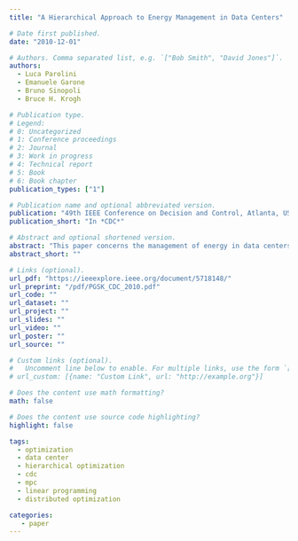 ```yaml
---
title: "A Hierarchical Approach to Energy Management in Data Centers"

# Date first published.
date: "2010-12-01"

# Authors. Comma separated list, e.g. `["Bob Smith", "David Jones"]`.
authors:
  - Luca Parolini
  - Emanuele Garone
  - Bruno Sinopoli
  - Bruce H. Krogh

# Publication type.
# Legend:
# 0: Uncategorized
# 1: Conference proceedings
# 2: Journal
# 3: Work in progress
# 4: Technical report
# 5: Book
# 6: Book chapter
publication_types: ["1"]

# Publication name and optional abbreviated version.
publication: "49th IEEE Conference on Decision and Control, Atlanta, USA"
publication_short: "In *CDC*"

# Abstract and optional shortened version.
abstract: "This paper concerns the management of energy in data centers using a cyber-physical model that supports the coordinated control of both computational and thermal (cooling) resources. On the basis of the structure of the proposed model and practical issues related to the data center layout and distribution of information, we propose a hierarchical optimization scheme in which the higher level chooses goals for regulation at the lower level. Linear programming is applied to solve sequences of one-step look-ahead problems at both the top level and in the lower-level controllers to solve. The approach is illustrated with simulation results."
abstract_short: ""

# Links (optional).
url_pdf: "https://ieeexplore.ieee.org/document/5718148/"
url_preprint: "/pdf/PGSK_CDC_2010.pdf"
url_code: ""
url_dataset: ""
url_project: ""
url_slides: ""
url_video: ""
url_poster: ""
url_source: ""

# Custom links (optional).
#   Uncomment line below to enable. For multiple links, use the form `[{...}, {...}, {...}]`.
# url_custom: [{name: "Custom Link", url: "http://example.org"}]

# Does the content use math formatting?
math: false

# Does the content use source code highlighting?
highlight: false

tags:
  - optimization
  - data center
  - hierarchical optimization
  - cdc
  - mpc
  - linear programming
  - distributed optimization

categories:
   - paper
---
```

